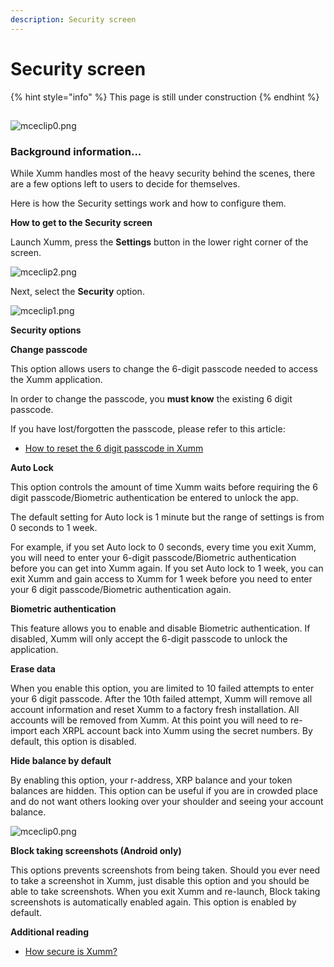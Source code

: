 ```yaml
---
description: Security screen
---
```


# Security screen

{% hint style="info" %}
This page is still under construction
{% endhint %}

##

&#x20;

![mceclip0.png](https://drtc9zr.dlvr.cloud/hc/article\_attachments/5133263900434/mceclip0.png)

&#x20;

### **Background information...**

While Xumm handles most of the heavy security behind the scenes, there are a few options left to users to decide for themselves.

Here is how the Security settings work and how to configure them.

&#x20;

**How to get to the Security screen**

Launch Xumm, press the **Settings** button in the lower right corner of the screen.

&#x20;

![mceclip2.png](https://drtc9zr.dlvr.cloud/hc/article\_attachments/5133588104850/mceclip2.png)

Next, select the **Security** option.

&#x20;

![mceclip1.png](https://drtc9zr.dlvr.cloud/hc/article\_attachments/5133562651666/mceclip1.png)

&#x20;

**Security options**

**Change passcode**&#x20;

This option allows users to change the 6-digit passcode needed to access the Xumm application.

In order to change the passcode, you **must know** the existing 6 digit passcode.&#x20;

If you have lost/forgotten the passcode, please refer to this article:

* [How to reset the 6 digit passcode in Xumm](https://support.xumm.app/hc/en-us/articles/5136606389394)

&#x20;

**Auto Lock**

This option controls the amount of time Xumm waits before requiring the 6 digit passcode/Biometric authentication be entered to unlock the app.

The default setting for Auto lock is 1 minute but the range of settings is from 0 seconds to 1 week.

For example, if you set Auto lock to 0 seconds, every time you exit Xumm, you will need to enter your 6-digit passcode/Biometric authentication before you can get into Xumm again. If you set Auto lock to 1 week, you can exit Xumm and gain access to Xumm for 1 week before you need to enter your 6 digit passcode/Biometric authentication again.

&#x20;

**Biometric authentication**&#x20;

This feature allows you to enable and disable Biometric authentication. If disabled, Xumm will only accept the 6-digit passcode to unlock the application.&#x20;

&#x20;

**Erase data**&#x20;

When you enable this option, you are limited to 10 failed attempts to enter your 6 digit passcode. After the 10th failed attempt, Xumm will remove all account information and reset Xumm to a factory fresh installation. All accounts will be removed from Xumm. At this point you will need to re-import each XRPL account back into Xumm using the secret numbers. By default, this option is disabled.&#x20;

&#x20;

**Hide balance by default**&#x20;

By enabling this option, your r-address, XRP balance and your token balances are hidden. This option can be useful if you are in crowded place and do not want others looking over your shoulder and seeing your account balance.

&#x20;

![mceclip0.png](https://drtc9zr.dlvr.cloud/hc/article\_attachments/5136462320146/mceclip0.png)

&#x20;

**Block taking screenshots (Android only)**

This options prevents screenshots from being taken. Should you ever need to take a screenshot in Xumm, just disable this option and you should be able to take screenshots. When you exit Xumm and re-launch, Block taking screenshots is automatically enabled again. This option is enabled by default.

&#x20;

**Additional reading**

* [How secure is Xumm?](https://support.xumm.app/hc/en-us/articles/4427109779986)
